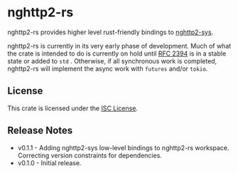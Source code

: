 # nghttp2-rs

nghttp2-rs provides higher level rust-friendly bindings to [nghttp2-sys](https://github.com/quinnjr/nghttp2-rs/tree/master/nghttp2).

nghttp2-rs is currently in its very early phase of development. Much of what the crate is intended to do is currently on hold until [RFC 2394](https://github.com/rust-lang/rust/issues/50547) is in a stable state or added to ```std``` . Otherwise, if all synchronous work is completed, nghttp2-rs will implement the async work with ```futures``` and/or ```tokio```.

## License

This crate is licensed under the [ISC License](LICENSE.md).

## Release Notes

- v0.1.1 - Adding nghttp2-sys low-level bindings to nghttp2-rs workspace. Correcting version constraints for dependencies.
- v0.1.0 - Initial release.